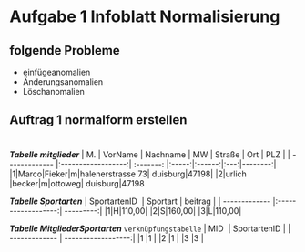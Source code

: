 # Aufgabe 1 Infoblatt Normalisierung

## folgende Probleme
+ einfügeanomalien
+ Änderungsanomalien
+ Löschanomalien
  
## Auftrag 1 normalform erstellen
#
***Tabelle mitglieder***
| M.            | VorName            | Nachname  | MW    | Straße | Ort | PLZ     |
| ------------- |:------------------:| :-------: |:-----:|:------:|:---:|--------:|
|1|Marco|Fieker|m|halenerstrasse 73| duisburg|47198|
|2|urlich |becker|m|ottoweg| duisburg|47198

***Tabelle Sportarten***
| SportartenID  | Sportart           | beitrag   |
| ------------- |:------------------:| ---------:|
|1|H|110,00|
|2|S|160,00|
|3|L|110,00|

***Tabelle MitgliederSportarten*** `verknüpfungstabelle`
| MID           | SportartenID       |
| ------------- | ------------------:|
|1              |1                   |
|2              |1                  |
|3              |3                  |
